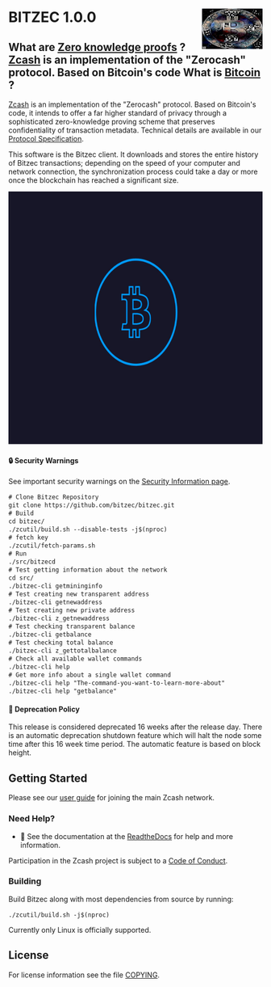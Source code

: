 BITZEC 1.0.0
<img align="right" width="120" height="80" src="doc/imgs/logo.png">
===========
What are 
[Zero knowledge proofs](https://en.wikipedia.org/wiki/Zero-knowledge_proof) ?
[Zcash](https://z.cash/) is an implementation of the "Zerocash" protocol.
Based on Bitcoin's code
What is [Bitcoin](https://en.wikipedia.org/wiki/Bitcoin) ?
--------------

[Zcash](https://z.cash/) is an implementation of the "Zerocash" protocol.
Based on Bitcoin's code, it intends to offer a far higher standard of privacy
through a sophisticated zero-knowledge proving scheme that preserves
confidentiality of transaction metadata. Technical details are available
in our [Protocol Specification](https://github.com/zcash/zips/raw/master/protocol/protocol.pdf).

This software is the Bitzec client. It downloads and stores the entire history
of Bitzec transactions; depending on the speed of your computer and network
connection, the synchronization process could take a day or more once the
blockchain has reached a significant size.

<p align="center">
  <img src="doc/imgs/zcashd_screen.gif" height="500">
</p>

#### :lock: Security Warnings

See important security warnings on the
[Security Information page](https://z.cash/support/security/).

```{r, engine='bash'}
# Clone Bitzec Repository
git clone https://github.com/bitzec/bitzec.git
# Build
cd bitzec/
./zcutil/build.sh --disable-tests -j$(nproc)
# fetch key
./zcutil/fetch-params.sh
# Run
./src/bitzecd
# Test getting information about the network
cd src/
./bitzec-cli getmininginfo
# Test creating new transparent address
./bitzec-cli getnewaddress
# Test creating new private address
./bitzec-cli z_getnewaddress
# Test checking transparent balance
./bitzec-cli getbalance
# Test checking total balance 
./bitzec-cli z_gettotalbalance
# Check all available wallet commands
./bitzec-cli help
# Get more info about a single wallet command
./bitzec-cli help "The-command-you-want-to-learn-more-about"
./bitzec-cli help "getbalance"
```

####  :ledger: Deprecation Policy

This release is considered deprecated 16 weeks after the release day. There
is an automatic deprecation shutdown feature which will halt the node some
time after this 16 week time period. The automatic feature is based on block
height.

## Getting Started

Please see our [user guide](https://zcash.readthedocs.io/en/latest/rtd_pages/rtd_docs/user_guide.html) for joining the main Zcash network.

### Need Help?

* :blue_book: See the documentation at the [ReadtheDocs](https://zcash.readthedocs.io)
  for help and more information.

Participation in the Zcash project is subject to a
[Code of Conduct](code_of_conduct.md).

### Building

Build Bitzec along with most dependencies from source by running:

```
./zcutil/build.sh -j$(nproc)
```

Currently only Linux is officially supported.

License
-------

For license information see the file [COPYING](COPYING).
